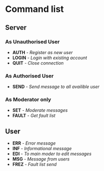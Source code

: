 # Command list

## Server

### As Unauthorised User
- **AUTH** - *Register as new user*
- **LOGIN** - *Login with existing account*
- **QUIT** - *Close connection*

### As Authorised User
- **SEND** - *Send message to all availible user*

### As Moderator only
- **SET** - *Moderate messages*
- **FAULT** - *Get fault list*

## User
- **ERR** - *Error message*
- **INF** - *Informational message*
- **EDI** - *To main moder to edit messages*
- **MSG** - *Message from users*
- **FREZ** - *Fault list send*
